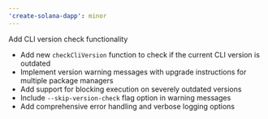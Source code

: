 ```yaml
---
'create-solana-dapp': minor
---
```


Add CLI version check functionality

- Add new `checkCliVersion` function to check if the current CLI version is outdated
- Implement version warning messages with upgrade instructions for multiple package managers
- Add support for blocking execution on severely outdated versions
- Include `--skip-version-check` flag option in warning messages
- Add comprehensive error handling and verbose logging options
